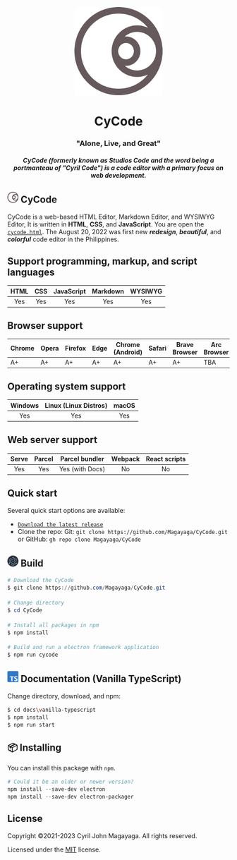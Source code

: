 <p align="center">
  <a href="https://github.com/magayagalabs/CyCode#CyCode">
    <img src="images/logo.svg" width="200" height="200">
  </a>
</p>

<h1 align="center">CyCode</h1>
<h3 align="center">"Alone, Live, and Great"</h3>

<h5 align="center">CyCode (formerly known as Studios Code and the word being a portmanteau of "Cyril Code") is a code editor with a primary focus on web development.</h5>

<h2>
    <img src="images/logo.svg" width="25" height="25"> CyCode
</h2>

CyCode is a web-based HTML Editor, Markdown Editor, and WYSIWYG Editor, It is written in **HTML**, **CSS**, and **JavaScript**. You are open the [`cycode.html`](./src/cycode.html). The August 20, 2022 was first new **_redesign_**, **_beautiful_**, and **_colorful_** code editor in the Philippines.

## Support programming, markup, and script languages

| HTML | CSS | JavaScript | Markdown | WYSIWYG |
|:-:|:-:|:-:|:-:|:-:|
| Yes | Yes | Yes | Yes | Yes |

## Browser support

| Chrome | Opera | Firefox | Edge | Chrome (Android) | Safari | Brave Browser | Arc Browser |
|--------|-------|---------|------|------------------|--------|---------------|-------------|
| A+     | A+    | A+      | A+   | A+               | A+     | A+            | TBA         |

## Operating system support

| Windows | Linux (Linux Distros) | macOS |
|:-------:|:---------------------:|:-----:|
|Yes      |Yes                    |Yes    |

## Web server support

| Serve | Parcel | Parcel bundler | Webpack | React scripts |
|:-----:|:------:|:--------------:|:-------:|:-------------:|
|Yes    |Yes     |Yes (with Docs) |No       |No             |

<h2>
    Quick start
</h2>

Several quick start options are available:

* [`Download the latest release`](https://github.com/Magayaga/CyCode/archive/v1.3.0.zip)
* Clone the repo: Git: `git clone https://github.com/Magayaga/CyCode.git` or GitHub: `gh repo clone Magayaga/CyCode`

<h2>
    <img src="images/Electron_Software_Framework_Logo.svg" width="25" height="25"> Build
</h2>

```powershell
# Download the CyCode
$ git clone https://github.com/Magayaga/CyCode.git

# Change directory
$ cd CyCode

# Install all packages in npm
$ npm install

# Build and run a electron framework application
$ npm run cycode

```

<h2>
    <img src="images/Typescript_logo_2020.svg" width="25" height="25"> Documentation (Vanilla TypeScript)
</h2>

Change directory, download, and npm:
```bash
$ cd docs\vanilla-typescript
$ npm install
$ npm run start
```

## 📦 Installing
You can install this package with `npm`.


```powershell
# Could it be an older or newer version?
npm install --save-dev electron
npm install --save-dev electron-packager
```

## License
Copyright ©2021-2023 Cyril John Magayaga. All rights reserved.

Licensed under the [MIT](LICENSE) license.
